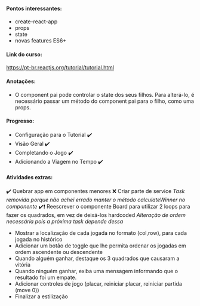 #### Pontos interessantes:
- create-react-app
- props
- state
- novas features ES6+

#### Link do curso:
https://pt-br.reactjs.org/tutorial/tutorial.html

#### Anotações:
- O component pai pode controlar o state dos seus filhos. Para alterá-lo, é necessário passar um método do component pai para o filho, como uma props.

#### Progresso:
- Configuração para o Tutorial :heavy_check_mark:
- Visão Geral :heavy_check_mark:
- Completando o Jogo :heavy_check_mark:
- Adicionando a Viagem no Tempo :heavy_check_mark:

#### Atividades extras:
:heavy_check_mark: Quebrar app em componentes menores
:x: Criar parte de service *Task removida porque não achei errado manter o método calculateWinner no componente*
:heavy_check_mark::heavy_exclamation_mark: Reescrever o componente Board para utilizar 2 loops para fazer os quadrados, em vez de deixá-los hardcoded  *Alteração de ordem necessária pois a próxima task depende dessa* 
- Mostrar a localização de cada jogada no formato (col,row), para cada jogada no histórico
- Adicionar um botão de toggle que lhe permita ordenar os jogadas em ordem ascendente ou descendente
- Quando alguém ganhar, destaque os 3 quadrados que causaram a vitória
- Quando ninguém ganhar, exiba uma mensagem informando que o resultado foi um empate.
- Adicionar controles de jogo (placar, reiniciar placar, reiniciar partida (move 0))
- Finalizar a estilização